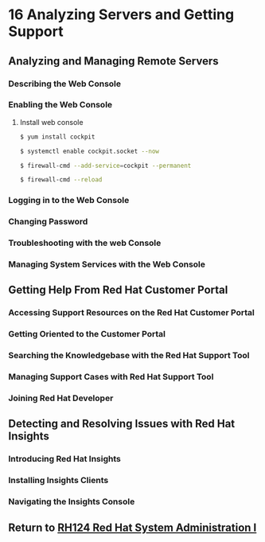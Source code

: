 # 16 Analyzing Servers and Getting Support
## Analyzing and Managing Remote Servers
### Describing the Web Console
### Enabling the Web Console
1. Install web console
    ```bash
    $ yum install cockpit
    ```
    ```bash
    $ systemctl enable cockpit.socket --now
    ```
    ```bash
    $ firewall-cmd --add-service=cockpit --permanent
    ```
    ```bash
    $ firewall-cmd --reload
    ```
### Logging in to the Web Console
### Changing Password
### Troubleshooting with the web Console
### Managing System Services with the Web Console
## Getting Help From Red Hat Customer Portal
### Accessing Support Resources on the Red Hat Customer Portal
### Getting Oriented to the Customer Portal
### Searching the Knowledgebase with the Red Hat Support Tool
### Managing Support Cases with Red Hat Support Tool
### Joining Red Hat Developer
## Detecting and Resolving Issues with Red Hat Insights
### Introducing Red Hat Insights
### Installing Insights Clients
### Navigating the Insights Console
## Return to [RH124 Red Hat System Administration I](/rh124_red_hat_system_administration_i/README.md)
